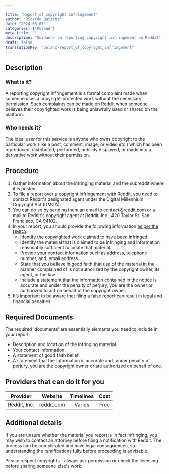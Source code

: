 ```yaml
---

title: "Report of copyright infringement"
author: "Ricardo Batista"
date: "2024-06-07"
categories: ["Poland"]
meta_title: ""
description: "Guidance on reporting copyright infringement on Reddit"
draft: false
translationKey: "poland-report_of_copyright_infringement"
---
```


## Description
### What is it?
A reporting copyright infringement is a formal complaint made when someone uses a copyright-protected work without the necessary permission. Such complaints can be made on Reddit when someone believes their copyrighted work is being unlawfully used or shared on the platform.

### Who needs it?
The ideal user for this service is anyone who owns copyright to the particular work (like a post, comment, image, or video etc.) which has been reproduced, distributed, performed, publicly displayed, or made into a derivative work without their permission.

## Procedure

1. Gather information about the infringing material and the subreddit where it is posted.
2. To file a report over a copyright infringement with Reddit, you need to contact Reddit's designated agent under the Digital Millennium Copyright Act (DMCA). 
3. You can do so by sending them an email to contact@reddit.com or a mail to Reddit's copyright agent at Reddit, Inc., 420 Taylor St. San Francisco, CA 94102.
4. In your report, you should provide the following information [as per the DMCA](https://www.copyright.gov/title17/92chap5.html#512):
   - Identify the copyrighted work claimed to have been infringed.
   - Identify the material that is claimed to be infringing and information reasonably sufficient to locate that material.
   - Provide your contact information such as address, telephone number, and, email address.
   - State that you believe in good faith that use of the material in the manner complained of is not authorized by the copyright owner, its agent, or the law.
   - Include a statement that the information contained in the notice is accurate and under the penalty of perjury, you are the owner or authorized to act on behalf of the copyright owner.
5. It’s important to be aware that filing a false report can result in legal and financial penalties.

## Required Documents
The required 'documents' are essentially elements you need to include in your report:
- Description and location of the infringing material.
- Your contact information.
- A statement of good faith belief.
- A statement that the information is accurate and, under penalty of perjury, you are the copyright owner or are authorized on behalf of one.

## Providers that can do it for you

| Provider        |     Website     |     Timelines    |       Cost      |
| --------------- | --------------- |  :-------------: | :-------------: |
| Reddit, Inc.    |  [reddit.com](https://www.reddit.com/)  |      Varies     |        Free     |

## Additional details
If you are unsure whether the material you report is in fact infringing, you may wish to contact an attorney before filing a notification with Reddit. The process can be complicated and have legal consequences, so understanding the ramifications fully before proceeding is advisable. 

Please respect copyrights - always ask permission or check the licensing before sharing someone else's work.